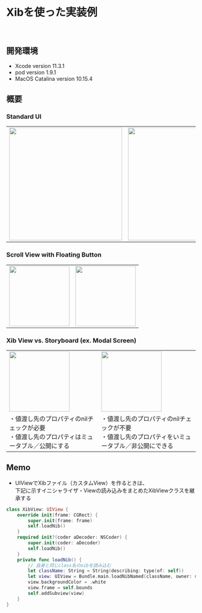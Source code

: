 Xibを使った実装例
====
　
## 開発環境
- Xcode version 11.3.1
- pod version 1.9.1
- MacOS Catalina version 10.15.4

## 概要
### Standard UI  
<table border="0">
<tr>
<td><img width="300" src="https://user-images.githubusercontent.com/33107697/87175266-61279380-c313-11ea-91df-442b0c0e05a7.png"></td>
<td><img width="300" src="https://user-images.githubusercontent.com/33107697/87175384-87e5ca00-c313-11ea-8142-2e3b950ea6a1.png"></td>
<td><img width="300" src="https://user-images.githubusercontent.com/33107697/87220749-a72b3880-c3a1-11ea-915e-96e5c2f77b41.png"></td>
</tr>
</table>
  
### Scroll View with Floating Button  
<table border="0">
<tr>
<td><img width="160" src="https://user-images.githubusercontent.com/33107697/87242340-b45e2b00-c466-11ea-98c3-0a0cfa682c02.gif"></td>
<td><img width="160" src="https://user-images.githubusercontent.com/33107697/87370694-9e637e00-c5be-11ea-948d-39abce69ae38.gif"></td>
</tr>
</table>
  
### Xib View vs. Storyboard (ex. Modal Screen)
<table border="0">
<tr>
<td><img width="160" src="https://user-images.githubusercontent.com/33107697/92861505-87150580-f434-11ea-9929-76e6ac4ec646.gif"></td>
<td><img width="160" src="https://user-images.githubusercontent.com/33107697/92861238-356c7b00-f434-11ea-9924-6f5fa9232e2c.gif"></td>
</tr>
<tr>
<td>・値渡し先のプロパティのnilチェックが必要<br>
・値渡し先のプロパティはミュータブル／公開にする
</td>
<td>・値渡し先のプロパティのnilチェックが不要<br>
・値渡し先のプロパティをいミュータブル／非公開にできる
</td>
</tr>
</table>

## Memo
- UIViewでXibファイル（カスタムView）を作るときは、  
  下記に示すイニシャライザ・Viewの読み込みをまとめたXibViewクラスを継承する  
  
```swift
class XibView: UIView {
    override init(frame: CGRect) {
        super.init(frame: frame)
        self.loadNib()
    }
    required init?(coder aDecoder: NSCoder) {
        super.init(coder: aDecoder)
        self.loadNib()
    }
    private func loadNib() {
        // 自身と同じclass名のxibを読み込む
        let className: String = String(describing: type(of: self))
        let view: UIView = Bundle.main.loadNibNamed(className, owner: self, options: nil)?.first as! UIView
        view.backgroundColor = .white
        view.frame = self.bounds
        self.addSubview(view)
    }
}
```

